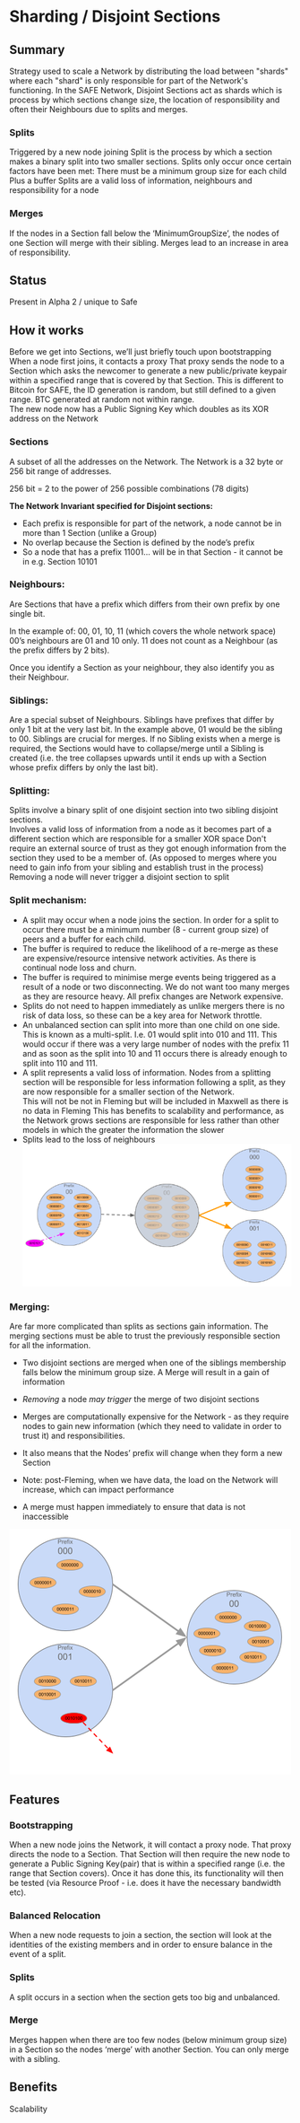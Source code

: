 # Sharding / Disjoint Sections

## Summary
Strategy used to scale a Network by distributing the load between "shards" where each "shard" is only responsible for part of the Network's functioning.
In the SAFE Network, Disjoint Sections act as shards which is process by which sections change size, the location of responsibility and often their Neighbours due to splits and merges.
### Splits
Triggered by a new node joining
Split is the process by which a section makes a binary split into two smaller sections.
Splits only occur once certain factors have been met:
There must be a minimum group size for each child
Plus a buffer
Splits are a valid loss of information, neighbours and responsibility for a node

### Merges
If the nodes in a Section fall below the ‘MinimumGroupSize’, the nodes of one Section will merge with their sibling.
Merges lead to an increase in area of responsibility.

## Status
Present in Alpha 2 / unique to Safe

## How it works
Before we get into Sections, we’ll just briefly touch upon bootstrapping
When a node first joins, it contacts a proxy
That proxy sends the node to a Section which asks the newcomer to generate a new public/private keypair within a specified range that is covered by that Section.
This is different to Bitcoin for SAFE, the ID generation is random, but still defined to a given range. BTC generated at random not within range.  
The new node now has a Public Signing Key which doubles as its XOR address on the Network  

### Sections
A subset of all the addresses on the Network. The Network is a 32 byte or 256 bit range of addresses.

256 bit = 2 to the power of 256 possible combinations (78 digits)

**The Network Invariant specified for Disjoint sections:**
- Each prefix is responsible for part of the network, a node cannot be in more than 1 Section (unlike a Group)
- No overlap because the Section is defined by the node’s prefix
- So a node that has a prefix 11001… will be in that Section - it cannot be in e.g. Section 10101

### Neighbours:
Are Sections that have a prefix which differs from their own prefix by one single bit.  

In the example of:
00, 01, 10, 11 (which covers the whole network space)
00’s neighbours are 01 and 10 only.
11 does not count as a Neighbour (as the prefix differs by 2 bits).

Once you identify a Section as your neighbour, they also identify you as their Neighbour.

### Siblings:
Are a special subset of Neighbours. Siblings have prefixes that differ by only 1 bit at the very last bit. In the example above, 01 would be the sibling to 00. Siblings are crucial for merges. If no Sibling exists when a merge is required, the Sections would have to collapse/merge until a Sibling is created (i.e. the tree collapses upwards until it ends up with a Section whose prefix differs by only the last bit).  

### Splitting:
Splits involve a binary split of one disjoint section into two sibling disjoint sections.  
Involves a valid loss of information from a node as it becomes part of a different section which are responsible for a smaller XOR space
Don't require an external source of trust as they got enough information from the section they used to be a member of. (As opposed to merges where you need to gain info from your sibling and establish trust in the process)
Removing a node will never trigger a disjoint section to split

### Split mechanism:
- A split may occur when a node joins the section. In order for a split to occur there must be a minimum number (8 - current group size) of peers and a buffer for each child.  
- The buffer is required to reduce the likelihood of a re-merge as these are expensive/resource intensive network activities. As there is continual node loss and churn.
- The buffer is required to minimise merge events being triggered as a result of a node or two disconnecting. We do not want too many merges as they are resource heavy. All prefix changes are Network expensive.
- Splits do not need to happen immediately as unlike mergers there is no risk of data loss, so these can be a key area for Network throttle.
- An unbalanced section can split into more than one child on one side. This is known as a multi-split. I.e. 01 would split into 010 and 111. This would occur if there was a very large number of nodes with the prefix 11 and as soon as the split into 10 and 11 occurs there is already enough to split into 110 and 111.  
- A split represents a valid loss of information. Nodes from a splitting section will be responsible for less information following a split, as they are now responsible for a smaller section of the Network.     
This will not be not in Fleming but will be included in Maxwell as there is no data in Fleming
This has benefits to scalability and performance, as the Network grows sections are responsible for less rather than other models in which the greater the information the slower
- Splits lead to the loss of neighbours
![split](./images/image8.png)

### Merging:
Are far more complicated than splits as sections gain information. The merging sections must be able to trust the previously responsible section for all the information.  

- Two disjoint sections are merged when one of the siblings membership falls below the minimum group size. A Merge will result in a gain of information

- *Removing* a node *may trigger* the merge of two disjoint sections

- Merges are computationally expensive for the Network - as they require nodes to gain new information (which they need to validate in order to trust it) and responsibilities.

- It also means that the Nodes’ prefix will change when they form a new Section  

- Note: post-Fleming, when we have data, the load on the Network will increase, which can impact performance

- A merge must happen immediately to ensure that data is not inaccessible

![merge](./images/image16.png)

## Features
### Bootstrapping
When a new node joins the Network, it will contact a proxy node. That proxy directs the node to a Section. That Section will then require the new node to generate a Public Signing Key(pair) that is within a specified range (i.e. the range that Section covers). Once it has done this, its functionality will then be tested (via Resource Proof - i.e. does it have the necessary bandwidth etc).
### Balanced Relocation
When a new node requests to join a section, the section will look at the identities of the existing members and in order to ensure balance in the event of a split.
### Splits
A split occurs in a section when the section gets too big and unbalanced.  
### Merge
Merges happen when there are too few nodes (below minimum group size) in a Section so the nodes ‘merge’ with another Section.  You can only merge with a sibling.  

## Benefits
Scalability

